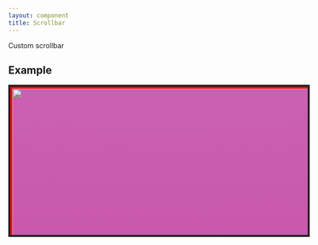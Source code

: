 ```yaml
---
layout: component
title: Scrollbar
---
```


Custom scrollbar

## Example

<style>
	.scrollbar{
		background: #f1f1f1;
		border-radius: 4px;
	}
	.scrollbar>.bar{
		background: #8BB0D3;
		border-radius: 4px;
		height: 100px;
	}
	.scrollbar-vertical{
		width: 8px;
		height: 100%;
	}
</style>
<div component="scrollbar" style="width: 600px; height: 300px; border: solid 4px #222; background: #444; overflow-y: scroll;">
  <div style="width: 100%; height: 2000px; background: #cb60b3; background: linear-gradient(to bottom, #cb60b3 0%,#c146a1 50%,#a80077 51%,#db36a4 100%); border: solid 4px #f00;">
    <img src="../images/sample/2.jpg" style="object-fit: cover; width: 100%; height: 100%;" />
  </div>
</div>
